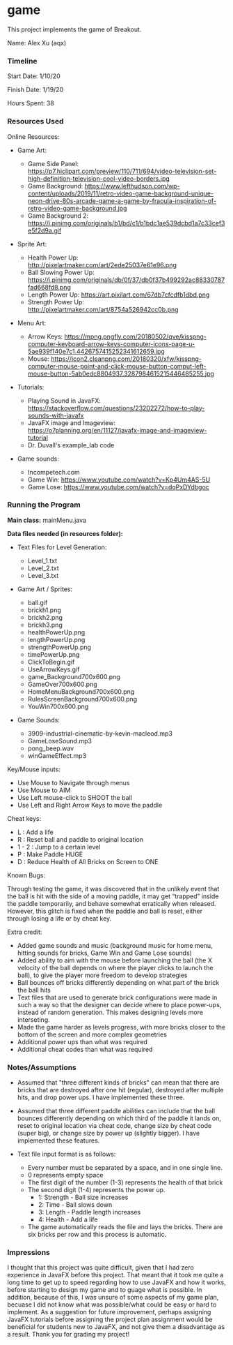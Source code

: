 game
====

This project implements the game of Breakout.

Name: Alex Xu (aqx)

### Timeline

Start Date: 1/10/20

Finish Date: 1/19/20

Hours Spent: 38

### Resources Used

Online Resources:

* Game Art:
    * Game Side Panel: https://p7.hiclipart.com/preview/110/711/694/video-television-set-high-definition-television-cool-video-borders.jpg
    * Game Background: https://www.lefthudson.com/wp-content/uploads/2019/11/retro-video-game-background-unique-neon-drive-80s-arcade-game-a-game-by-fraoula-inspiration-of-retro-video-game-background.jpg
    * Game Background 2: https://i.pinimg.com/originals/b1/bd/c1/b1bdc1ae539dcbd1a7c33cef3e5f2d9a.gif

* Sprite Art:
    * Health Power Up: http://pixelartmaker.com/art/2ede25037e61e96.png
    * Ball Slowing Power Up: https://i.pinimg.com/originals/db/0f/37/db0f37b499292ac88330787fad668fd8.png
    * Length Power Up: https://art.pixilart.com/67db7cfcdfb1dbd.png
    * Strength Power Up: http://pixelartmaker.com/art/8754a526942cc0b.png

 * Menu Art:
    * Arrow Keys: https://mpng.pngfly.com/20180502/qve/kisspng-computer-keyboard-arrow-keys-computer-icons-page-u-5ae939f140e7c1.4426757415252341612659.jpg
    * Mouse: https://icon2.cleanpng.com/20180320/xfw/kisspng-computer-mouse-point-and-click-mouse-button-comput-left-mouse-button-5ab0edc8804937.3287984615215446485255.jpg
    
* Tutorials:
    * Playing Sound in JavaFX: https://stackoverflow.com/questions/23202272/how-to-play-sounds-with-javafx
    * JavaFX image and Imageview: https://o7planning.org/en/11127/javafx-image-and-imageview-tutorial
    * Dr. Duvall's example_lab code
    
* Game sounds:
    * Incompetech.com
    * Game Win: https://www.youtube.com/watch?v=Kp4Um4AS-5U
    * Game Lose: https://www.youtube.com/watch?v=dqPxDYdbgoc
    
### Running the Program

**Main class:** mainMenu.java

**Data files needed (in resources folder):**
* Text Files for Level Generation:
    * Level_1.txt
    * Level_2.txt
    * Level_3.txt
    
* Game Art / Sprites:
    * ball.gif
    * brickh1.png
    * brickh2.png
    * brickh3.png
    * healthPowerUp.png
    * lengthPowerUp.png
    * strengthPowerUp.png
    * timePowerUp.png
    * ClickToBegin.gif
    * UseArrowKeys.gif
    * game_Background700x600.png
    * GameOver700x600.png
    * HomeMenuBackground700x600.png
    * RulesScreenBackground700x600.png
    * YouWin700x600.png
    
* Game Sounds:
    * 3909-industrial-cinematic-by-kevin-macleod.mp3
    * GameLoseSound.mp3
    * pong_beep.wav
    * winGameEffect.mp3

Key/Mouse inputs:

* Use Mouse to Navigate through menus
* Use Mouse to AIM
* Use Left mouse-click to SHOOT the ball
* Use Left and Right Arrow Keys to move the paddle

Cheat keys:

* L : Add a life
* R : Reset ball and paddle to original location
* 1 - 2 : Jump to a certain level
* P : Make Paddle HUGE
* D : Reduce Health of All Bricks on Screen to ONE

Known Bugs:

Through testing the game, it was discovered that in the unlikely event that the ball is hit with the side of a moving paddle, it may get “trapped” inside the paddle temporarily, and behave somewhat
erratically when released. However, this glitch is fixed when the paddle and ball is reset, either through losing a life or
by cheat key.

Extra credit:
* Added game sounds and music (background music for home menu, hitting sounds for bricks, Game Win and Game Lose sounds)
* Added ability to aim with the mouse before launching the ball (the X velocity of the ball depends on where the player clicks to 
launch the ball), to give the player more freedom to develop strategies
* Ball bounces off bricks differently depending on what part of the brick the ball hits
* Text files that are used to generate brick configurations were made in such a way so that the designer can
decide where to place power-ups, instead of random generation. This makes designing levels more interseting.
* Made the game harder as levels progress, with more bricks closer to the bottom of the screen and more complex geometries
* Additional power ups than what was required
* Additional cheat codes than what was required

### Notes/Assumptions

* Assumed that "three different kinds of bricks" can mean that there are bricks that are destroyed after
one hit (regular), destroyed after multiple hits, and drop power ups. I have implemented these three.

* Assumed that three different paddle abilities can include that the ball bounces differently depending on which third
of the paddle it lands on, reset to original location via cheat code, change size by cheat code (super big), or change size
by power up (slightly bigger). I have implemented these features.

* Text file input format is as follows:
    * Every number must be separated by a space, and in one single line.
    * 0 represents empty space
    * The first digit of the number (1-3) represents the health of that brick
    * The second digit (1-4) represents the power up.
        * 1: Strength - Ball size increases
        * 2: Time - Ball slows down
        * 3: Length - Paddle length increases
        * 4: Health - Add a life
    * The game automatically reads the file and lays the bricks. There are six bricks per row and this
    process is automatic.

### Impressions
I thought that this project was quite difficult, given that I had zero experience in JavaFX before this project.
That meant that it took me quite a long time to get up to speed regarding how to use JavaFX and how it works, before 
starting to design my game and to guage what is possible. In addition, because of this, I was unsure of some aspects of my 
game plan, becuase I did not know what was possible/what could be easy or hard to implement. As a suggestion for future improvement,
perhaps assigning JavaFX tutorials before assigning the project plan assignment would be beneficial for students new to 
JavaFX, and not give them a disadvantage as a result. Thank you for grading my project!